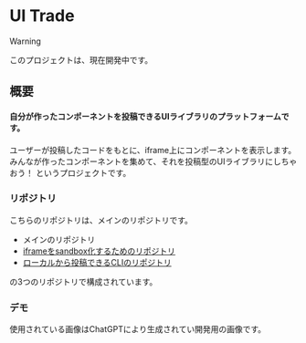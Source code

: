 # UI Trade

> [!WARNING]
> このプロジェクトは、現在開発中です。

## 概要

#### 自分が作ったコンポーネントを投稿できるUIライブラリのプラットフォームです。

ユーザーが投稿したコードをもとに、iframe上にコンポーネントを表示します。
みんなが作ったコンポーネントを集めて、それを投稿型のUIライブラリにしちゃおう！ というプロジェクトです。

### リポジトリ

こちらのリポジトリは、メインのリポジトリです。

- メインのリポジトリ
- [iframeをsandbox化するためのリポジトリ](https://github.com/shouta0715/ui-trade-sandbox)
- [ローカルから投稿できるCLIのリポジトリ](https://github.com/shouta0715/ui-trade-cli)

の3つのリポジトリで構成されています。

### デモ

使用されている画像はChatGPTにより生成されてい開発用の画像です。
